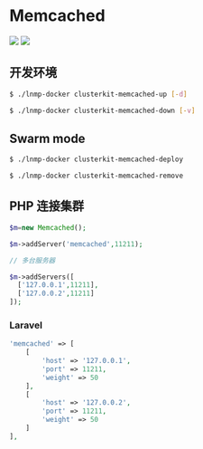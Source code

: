 # Memcached

[![](https://img.shields.io/badge/AD-%E8%85%BE%E8%AE%AF%E4%BA%91%E5%AE%B9%E5%99%A8%E6%9C%8D%E5%8A%A1-blue.svg)](https://cloud.tencent.com/redirect.php?redirect=10058&cps_key=3a5255852d5db99dcd5da4c72f05df61) [![](https://img.shields.io/badge/Support-%E8%85%BE%E8%AE%AF%E4%BA%91%E8%87%AA%E5%AA%92%E4%BD%93-brightgreen.svg)](https://cloud.tencent.com/developer/support-plan?invite_code=13vokmlse8afh)

## 开发环境

```bash
$ ./lnmp-docker clusterkit-memcached-up [-d]

$ ./lnmp-docker clusterkit-memcached-down [-v]
```

## Swarm mode

```bash
$ ./lnmp-docker clusterkit-memcached-deploy

$ ./lnmp-docker clusterkit-memcached-remove
```

## PHP 连接集群

```php
$m=new Memcached();

$m->addServer('memcached',11211);

// 多台服务器

$m->addServers([
  ['127.0.0.1',11211],
  ['127.0.0.2',11211]
]);

```

### Laravel

```php
'memcached' => [
    [
        'host' => '127.0.0.1',
        'port' => 11211,
        'weight' => 50
    ],
    [
        'host' => '127.0.0.2',
        'port' => 11211,
        'weight' => 50
    ]
],
```
